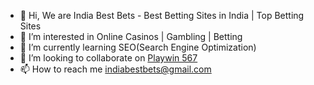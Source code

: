 - 👋 Hi, We are India Best Bets - Best Betting Sites in India | Top Betting Sites
- 👀 I’m interested in Online Casinos | Gambling | Betting
- 🌱 I’m currently learning SEO(Search Engine Optimization)
- 💞️ I’m looking to collaborate on <a href="https://www.indiabestbets.com/playwin567">Playwin 567</a>
- 📫 How to reach me indiabestbets@gmail.com

<!---
Admin78684/Admin78684 is a ✨ special ✨ repository because its `README.md` (this file) appears on your GitHub profile.
You can click the Preview link to take a look at your changes.
--->
